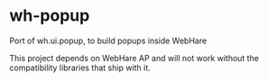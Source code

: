 # wh-popup
Port of wh.ui.popup, to build popups inside WebHare

This project depends on WebHare AP and will not work without the compatibility libraries that ship with it.
